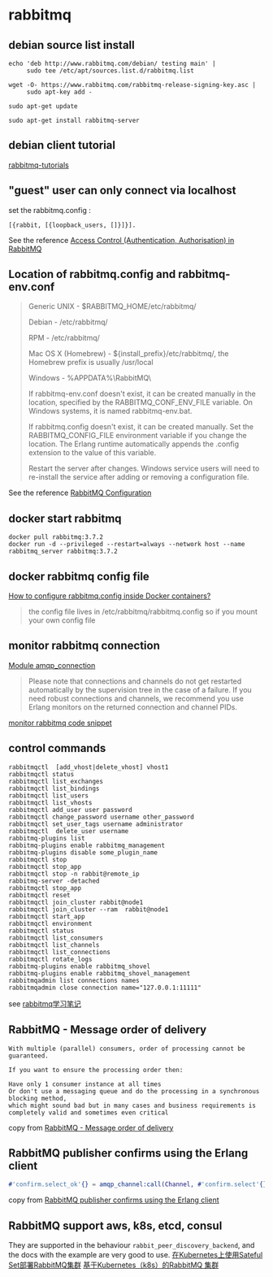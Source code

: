 # rabbitmq

## debian source list install

``` shell
echo 'deb http://www.rabbitmq.com/debian/ testing main' |
     sudo tee /etc/apt/sources.list.d/rabbitmq.list

wget -O- https://www.rabbitmq.com/rabbitmq-release-signing-key.asc |
     sudo apt-key add -

sudo apt-get update

sudo apt-get install rabbitmq-server
```

## debian client tutorial
[rabbitmq-tutorials](https://github.com/rabbitmq/rabbitmq-tutorials)

## "guest" user can only connect via localhost

set the rabbitmq.config :

``` shell
[{rabbit, [{loopback_users, []}]}].
```
See the reference [Access Control (Authentication, Authorisation) in RabbitMQ](https://www.rabbitmq.com/access-control.html)

## Location of rabbitmq.config and rabbitmq-env.conf

> Generic UNIX - $RABBITMQ_HOME/etc/rabbitmq/
>
> Debian - /etc/rabbitmq/
>
> RPM - /etc/rabbitmq/
>
>  Mac OS X (Homebrew) - ${install_prefix}/etc/rabbitmq/, the Homebrew prefix is usually /usr/local
>
> Windows - %APPDATA%\RabbitMQ\
>
> If rabbitmq-env.conf doesn't exist, it can be created manually in the location, specified by the RABBITMQ_CONF_ENV_FILE variable. On Windows systems, it is named rabbitmq-env.bat.
>
> If rabbitmq.config doesn't exist, it can be created manually. Set the RABBITMQ_CONFIG_FILE environment variable if you change the location. The Erlang runtime automatically appends the .config extension to the value of this variable.
>
> Restart the server after changes. Windows service users will need to re-install the service after adding or removing a configuration file.

See the reference [RabbitMQ Configuration](https://www.rabbitmq.com/configure.html)

## docker start rabbitmq

``` shell
docker pull rabbitmq:3.7.2
docker run -d --privileged --restart=always --network host --name rabbitmq_server rabbitmq:3.7.2
```

## docker rabbitmq config file
[How to configure rabbitmq.config inside Docker containers?](https://stackoverflow.com/questions/42003640/how-to-configure-rabbitmq-config-inside-docker-containers)

> the config file lives in /etc/rabbitmq/rabbitmq.config so if you mount your own config file

## monitor rabbitmq connection
[Module amqp_connection](https://www.rabbitmq.com/releases/rabbitmq-erlang-client/v3.6.14/doc/)
> Please note that connections and channels do not get restarted automatically by the supervision tree in the case of a failure.
> If you need robust connections and channels, we recommend you use Erlang monitors on the returned connection and channel PIDs.

[monitor rabbitmq code snippet](https://gist.github.com/burinov/4287139)

## control commands

``` shell
rabbitmqctl  [add_vhost|delete_vhost] vhost1
rabbitmqctl status
rabbitmqctl list_exchanges
rabbitmqctl list_bindings
rabbitmqctl list_users
rabbitmqctl list_vhosts
rabbitmqctl add_user user password
rabbitmqctl change_password username other_password
rabbitmqctl set_user_tags username administrator
rabbitmqctl  delete_user username
rabbitmq-plugins list
rabbitmq-plugins enable rabbitmq_management
rabbitmq-plugins disable some_plugin_name
rabbitmqctl stop
rabbitmqctl stop_app
rabbitmqctl stop -n rabbit@remote_ip
rabbitmq-server -detached
rabbitmqctl stop_app
rabbitmqctl reset
rabbitmqctl join_cluster rabbit@node1
rabbitmqctl join_cluster --ram  rabbit@node1
rabbitmqctl start_app
rabbitmqctl environment
rabbitmqctl status
rabbitmqctl list_consumers
rabbitmqctl list_channels
rabbitmqctl list_connections
rabbitmqctl rotate_logs
rabbitmq-plugins enable rabbitmq_shovel
rabbitmq-plugins enable rabbitmq_shovel_management
rabbitmqadmin list connections names
rabbitmqadmin close connection name="127.0.0.1:11111"
```
see [rabbitmq学习笔记](http://blog.51cto.com/lee90/2058126)

## RabbitMQ - Message order of delivery

``` shell
With multiple (parallel) consumers, order of processing cannot be guaranteed.

If you want to ensure the processing order then:

Have only 1 consumer instance at all times
Or don't use a messaging queue and do the processing in a synchronous blocking method,
which might sound bad but in many cases and business requirements is completely valid and sometimes even critical
```
copy from [RabbitMQ - Message order of delivery](https://stackoverflow.com/questions/21363302/rabbitmq-message-order-of-delivery)

## RabbitMQ publisher confirms using the Erlang client

``` erlang
#'confirm.select_ok'{} = amqp_channel:call(Channel, #'confirm.select'{}), etc().....
```
copy from [RabbitMQ publisher confirms using the Erlang client](https://groups.google.com/forum/#!topic/rabbitmq-discuss/-RkJ0Z4C114)

## RabbitMQ support aws, k8s, etcd, consul
They are supported in the behaviour `rabbit_peer_discovery_backend`, and the docs with the example are very good to use.
[在Kubernetes上使用Sateful Set部署RabbitMQ集群](https://www.kubernetes.org.cn/2629.html)
[基于Kubernetes（k8s）的RabbitMQ 集群](https://www.kubernetes.org.cn/1304.html)
